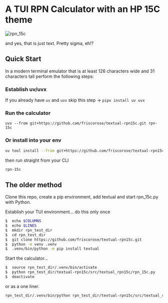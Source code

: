 # A TUI RPN Calculator with an HP 15C theme
![rpn_15c](https://repository-images.githubusercontent.com/819673411/34048565-6900-495e-99ec-ec8fb407c32b)

and yes, that is just text. Pretty sigma, eh!?

## Quick Start

In a modern terminal emulator that is at least 126 characters wide and 31 characters tall perform the following steps:
### Establish uv/uvx
If you already have `uv` and `uvx` skip this step ->
`pipx install uv uvx`

### Run the calculator
`uvx --from git+https://github.com/friscorose/textual-rpn15c.git rpn-15c`

### Or install into your env
```bash
uv tool install --from git+https://github.com/friscorose/textual-rpn15c.git textual-rpn15c
```
then run straight from your CLI
```bash
rpn-15c
```

## The older method
Clone this repo, create a pip environment, add textual and start rpn_15c.py with Python.

Establish your TUI environment... do this only once
``` bash
$  echo $COLUMNS
$  echo $LINES
$  mkdir rpn_test_dir
$  cd rpn_test_dir
$  git clone https://github.com/friscorose/textual-rpn15c.git
$  python -m venv .venv
$  .venv/bin/python -m pip install textual
```
Start the calculator...
``` bash
$  source rpn_test_dir/.venv/bin/activate
$  python rpn_test_dir/textual-rpn15c/src/textual_rpn15c/rpn_15c.py
$  deactivate 
```
or as a one liner.
``` bash
rpn_test_dir/.venv/bin/python rpn_test_dir/textual-rpn15c/src/textual_rpn15c/rpn_15c.py
```
